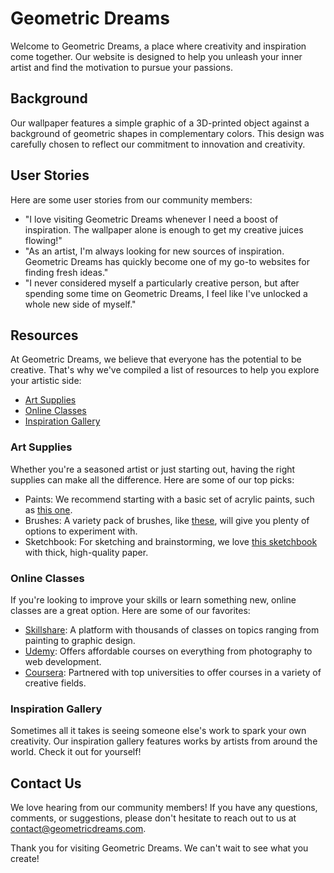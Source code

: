 <!--font:Poppins-->

# Geometric Dreams

Welcome to Geometric Dreams, a place where creativity and inspiration come together. Our website is designed to help you unleash your inner artist and find the motivation to pursue your passions.

## Background

Our wallpaper features a simple graphic of a 3D-printed object against a background of geometric shapes in complementary colors. This design was carefully chosen to reflect our commitment to innovation and creativity.

## User Stories

Here are some user stories from our community members:

- "I love visiting Geometric Dreams whenever I need a boost of inspiration. The wallpaper alone is enough to get my creative juices flowing!"
- "As an artist, I'm always looking for new sources of inspiration. Geometric Dreams has quickly become one of my go-to websites for finding fresh ideas."
- "I never considered myself a particularly creative person, but after spending some time on Geometric Dreams, I feel like I've unlocked a whole new side of myself."

## Resources

At Geometric Dreams, we believe that everyone has the potential to be creative. That's why we've compiled a list of resources to help you explore your artistic side:

- [Art Supplies](#art-supplies)
- [Online Classes](#online-classes)
- [Inspiration Gallery](#inspiration-gallery)

### Art Supplies

Whether you're a seasoned artist or just starting out, having the right supplies can make all the difference. Here are some of our top picks:

- Paints: We recommend starting with a basic set of acrylic paints, such as [this one](#acrylic-paint-set).
- Brushes: A variety pack of brushes, like [these](#brush-set), will give you plenty of options to experiment with.
- Sketchbook: For sketching and brainstorming, we love [this sketchbook](#sketchbook) with thick, high-quality paper.

### Online Classes

If you're looking to improve your skills or learn something new, online classes are a great option. Here are some of our favorites:

- [Skillshare](#skillshare): A platform with thousands of classes on topics ranging from painting to graphic design.
- [Udemy](#udemy): Offers affordable courses on everything from photography to web development.
- [Coursera](#coursera): Partnered with top universities to offer courses in a variety of creative fields.

### Inspiration Gallery

Sometimes all it takes is seeing someone else's work to spark your own creativity. Our inspiration gallery features works by artists from around the world. Check it out for yourself!

## Contact Us

We love hearing from our community members! If you have any questions, comments, or suggestions, please don't hesitate to reach out to us at [contact@geometricdreams.com](mailto:contact@geometricdreams.com).

Thank you for visiting Geometric Dreams. We can't wait to see what you create!

<!--

Write me content for website with wallpaper which alt text is:

"A wallpaper with a simple graphic of a 3D-printed object, against a background of geometric shapes in complementary colors."

The name/title of the page should not be 1:1 copy of the alt text but rather a real content of the website which is using this wallpaper.

- Use markdown format 
- Start with heading
- Heading should be short and concise
- The content should look like a real website 
- The website should not be about the wallpaper, wallpaper is just a related background
- Heading should be contain work "wallpaper" or "background"
- Include real sections like references, contact, user stories, etc. use things relevant to the page purpose.
- Feel free to use structure like headings, bullets, numbering, blockquotes, paragraphs, horizontal lines, etc.
- You can use formatting like bold or _italic_
- You can include UTF-8 emojis
- Links should be only #hash anchors (and you can refer to the document itself)
- Do not include images


---


# Geometric Dreams: Inspiring Creativity

Welcome to Geometric Dreams, a place where creativity and inspiration come together. Our website is designed to help you unleash your inner artist and find the motivation to pursue your passions.

## Background

Our wallpaper features a simple graphic of a 3D-printed object against a background of geometric shapes in complementary colors. This design was carefully chosen to reflect our commitment to innovation and creativity.

## User Stories

Here are some user stories from our community members:

- "I love visiting Geometric Dreams whenever I need a boost of inspiration. The wallpaper alone is enough to get my creative juices flowing!"
- "As an artist, I'm always looking for new sources of inspiration. Geometric Dreams has quickly become one of my go-to websites for finding fresh ideas."
- "I never considered myself a particularly creative person, but after spending some time on Geometric Dreams, I feel like I've unlocked a whole new side of myself."

## Resources

At Geometric Dreams, we believe that everyone has the potential to be creative. That's why we've compiled a list of resources to help you explore your artistic side:

- [Art Supplies](#art-supplies)
- [Online Classes](#online-classes)
- [Inspiration Gallery](#inspiration-gallery)

### Art Supplies

Whether you're a seasoned artist or just starting out, having the right supplies can make all the difference. Here are some of our top picks:

- Paints: We recommend starting with a basic set of acrylic paints, such as [this one](#acrylic-paint-set).
- Brushes: A variety pack of brushes, like [these](#brush-set), will give you plenty of options to experiment with.
- Sketchbook: For sketching and brainstorming, we love [this sketchbook](#sketchbook) with thick, high-quality paper.

### Online Classes

If you're looking to improve your skills or learn something new, online classes are a great option. Here are some of our favorites:

- [Skillshare](#skillshare): A platform with thousands of classes on topics ranging from painting to graphic design.
- [Udemy](#udemy): Offers affordable courses on everything from photography to web development.
- [Coursera](#coursera): Partnered with top universities to offer courses in a variety of creative fields.

### Inspiration Gallery

Sometimes all it takes is seeing someone else's work to spark your own creativity. Our inspiration gallery features works by artists from around the world. Check it out for yourself!

## Contact Us

We love hearing from our community members! If you have any questions, comments, or suggestions, please don't hesitate to reach out to us at [contact@geometricdreams.com](mailto:contact@geometricdreams.com).

Thank you for visiting Geometric Dreams. We can't wait to see what you create!

-->
